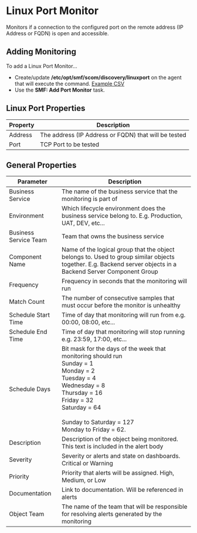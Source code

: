 ﻿# Linux Port Monitor
Monitors if a connection to the configured port on the remote address (IP Address or FQDN) is open and accessible.

## Adding Monitoring

To add a Linux Port Monitor...

* Create/update **/etc/opt/smf/scom/discovery/linuxport** on the agent that will execute the command. [Example CSV](https://github.com/KeithRochester/Standard-Monitoring-Framework/blob/main/Documentation/Example%20Files/linuxport.csv)
* Use the **SMF: Add Port Monitor** task.

## Linux Port Properties 

|Property|Description|
|-|-|
|Address|The address (IP Address or FQDN) that will be tested|
|Port|TCP Port to be tested|

## General Properties

|Parameter|Description|
|-|-|
|Business Service|The name of the business service that the monitoring is part of|
|Environment|Which lifecycle environment does the business service belong to. E.g. Production, UAT, DEV, etc...|
|Business Service Team|Team that owns the business service|
|Component Name|Name of the logical group that the object belongs to. Used to group similar objects together. E.g. Backend server objects in a Backend Server Component Group|
|Frequency|Frequency in seconds that the monitoring will run|
|Match Count|The number of consecutive samples that must occur before the monitor is unhealthy|
|Schedule Start Time|Time of day that monitoring will run from e.g. 00:00, 08:00, etc...|
|Schedule End Time|Time of day that monitoring will stop running e.g. 23:59, 17:00, etc...|
|Schedule Days|Bit mask for the days of the week that monitoring should run<br>Sunday = 1<br>  Monday = 2 <br>Tuesday = 4<br>Wednesday = 8<br>Thursday = 16<br>Friday = 32<br>Saturday = 64<br><br>Sunday to Saturday = 127<br>Monday to Friday = 62.|
|Description|Description of the object being monitored. This text is included in the alert body|
|Severity|Severity or alerts and state on dashboards. Critical or Warning|
|Priority|Priority that alerts will be assigned. High, Medium, or Low|
|Documentation|Link to documentation. Will be referenced in alerts|
|Object Team|The name of the team that will be responsible for resolving alerts generated by the monitoring|
